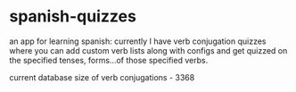 # spanish-quizzes

an app for learning spanish: 
currently I have verb conjugation quizzes where you can add custom verb lists along with configs and get quizzed on the specified tenses, forms...of those specified verbs. 

current database size of verb conjugations - 3368
